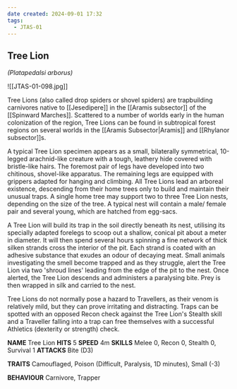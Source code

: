 ```yaml
---
date created: 2024-09-01 17:32
tags:
  - JTAS-01
---
```


## Tree Lion

_(Platapedalsi arborus)_

![[JTAS-01-098.jpg]]

Tree Lions (also called drop spiders or shovel spiders) are trapbuilding carnivores native to [[Jesedipere]] in the [[Aramis subsector]] of the [[Spinward Marches]]. Scattered to a number of worlds early in the human colonization of the region, Tree Lions can be found in subtropical forest regions on several worlds in the [[Aramis Subsector|Aramis]] and [[Rhylanor subsector]]s.

A typical Tree Lion specimen appears as a small, bilaterally symmetrical, 10-legged arachnid-like creature with a tough, leathery hide covered with bristle-like hairs. The foremost pair of legs have developed into two chitinous, shovel-like apparatus. The remaining legs are equipped with grippers adapted for hanging and climbing. All Tree Lions lead an arboreal existence, descending from their home trees only to build and maintain their unusual traps. A single home tree may support two to three Tree Lion nests, depending on the size of the tree. A typical nest will contain a male/ female pair and several young, which are hatched from egg-sacs.

A Tree Lion will build its trap in the soil directly beneath its nest, utilising its specially adapted forelegs to scoop out a shallow, conical pit about a meter in diameter. It will then spend several hours spinning a fine network of thick silken strands cross the interior of the pit. Each strand is coated with an adhesive substance that exudes an odour of decaying meat. Small animals investigating the smell become trapped and as they struggle, alert the Tree Lion via two 'shroud lines' leading from the edge of the pit to the nest. Once alerted, the Tree Lion descends and administers a paralysing bite. Prey is then wrapped in silk and carried to the nest.

Tree Lions do not normally pose a hazard to Travellers, as their venom is relatively mild, but they can prove irritating and distracting. Traps can be spotted with an opposed Recon check against the Tree Lion's Stealth skill and a Traveller falling into a trap can free themselves with a successful Athletics (dexterity or strength) check.

**NAME** Tree Lion
**HITS** 5
**SPEED** 4m
**SKILLS** Melee 0, Recon 0, Stealth 0, Survival 1
**ATTACKS** Bite (D3)

**TRAITS** Camouflaged, Poison (Difficult, Paralysis, 1D minutes), Small (-3)

**BEHAVIOUR** Carnivore, Trapper
